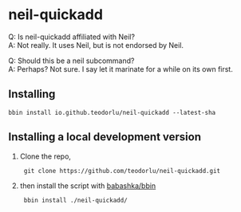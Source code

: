 # neil-quickadd

Q: Is neil-quickadd affiliated with Neil?<br>
A: Not really. It uses Neil, but is not endorsed by Neil.

Q: Should this be a neil subcommand?<br>
A: Perhaps? Not sure. I say let it marinate for a while on its own first.

## Installing

    bbin install io.github.teodorlu/neil-quickadd --latest-sha

## Installing a local development version

1. Clone the repo,

        git clone https://github.com/teodorlu/neil-quickadd.git
        
2. then install the script with [babashka/bbin][babashka-bbin]

        bbin install ./neil-quickadd/

[babashka-bbin]: https://github.com/babashka/bbin
